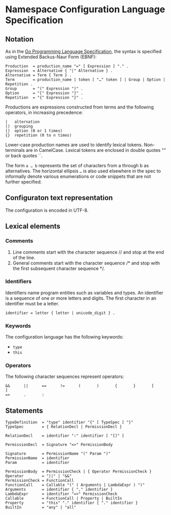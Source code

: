 # Namespace Configuration Language Specification


## Notation

As in the [Go Programming Language Specification](https://go.dev/ref/spec), the syntax is specified using Extended Backus-Naur Form (EBNF):

```ebnf
Production  = production_name "=" [ Expression ] "." .
Expression  = Alternative { "|" Alternative } .
Alternative = Term { Term } .
Term        = production_name | token [ "…" token ] | Group | Option | Repetition .
Group       = "(" Expression ")" .
Option      = "[" Expression "]" .
Repetition  = "{" Expression "}" .
```

Productions are expressions constructed from terms and the following operators, in increasing precedence:

```ebnf
|   alternation
()  grouping
[]  option (0 or 1 times)
{}  repetition (0 to n times)
```

Lower-case production names are used to identify lexical tokens. Non-terminals are in CamelCase. Lexical tokens are enclosed in double quotes "" or back quotes ``.

The form `a … b` represents the set of characters from a through b as alternatives. The horizontal ellipsis `…` is also used elsewhere in the spec to informally denote various enumerations or code snippets that are not further specified.

## Configuraton text representation

The configuration is encoded in UTF-8.

## Lexical elements

### Comments

1. Line comments start with the character sequence // and stop at the end of the line.
2. General comments start with the character sequence /* and stop with the first subsequent character sequence */.

### Identifiers

Identifiers name program entities such as variables and types. An identifier is a sequence of one or more letters and digits. The first character in an identifier must be a letter.

```ebnf
identifier = letter { letter | unicode_digit } .
```

### Keywords

The configuration language has the following keywords:

* `type`
* `this`

### Operators

The following character sequences represent operators:

```
&&		||		==		!=		(		)		{		}		[		]
=>		.		:
```

## Statements

```ebnf
TypeDefinition  = "type" identifier "{" [ TypeSpec ] "}"
TypeSpec        = { RelationDecl | PermissionDecl }

RelationDecl    = identifier ":" identifier [ "[]" ]

PermissionDecl  = Signature "=>" PermissionBody

Signature       = PermissionName "(" Param ")"
PermissionName  = identifier
Param           = identifier

PermissionBody  = PermissionCheck | { Operator PermissionCheck }
Operator        = "||" | "&&"
PermissionCheck = FunctionCall
FunctionCall    = Callable "(" ( Arguments | LambdaExpr ) ")"
Arguments       = identifier { "," identifier }
LambdaExpr      = identifier "=>" PermissionCheck
Callable        = FunctionCall | Property | BuiltIn
Property        = "this" "." identifier { "." identifier }
BuiltIn         = "any" | "all"
```
